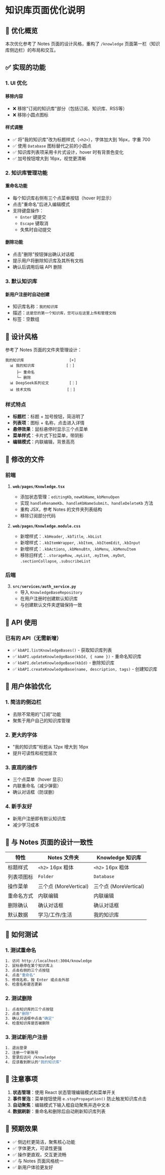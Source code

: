 # 知识库页面优化说明

## 📝 优化概览

本次优化参考了 Notes 页面的设计风格，重构了 `/knowledge` 页面第一栏（知识库侧边栏）的布局和交互。

## ✅ 实现的功能

### 1. **UI 优化**

#### 移除内容
- ❌ 移除"订阅的知识库"部分（包括订阅、知识库、RSS等）
- ❌ 移除小圆点图标

#### 样式调整
- ✅ 将"我的知识库"改为标题样式（`<h2>`），字体加大到 16px，字重 700
- ✅ 使用 `Database` 图标替代之前的小圆点
- ✅ 知识库列表项采用卡片式设计，hover 时有背景色变化
- ✅ 加号按钮增大到 16px，视觉更清晰

### 2. **知识库管理功能**

#### 重命名功能
- 每个知识库右侧有三个点菜单按钮（hover 时显示）
- 点击"重命名"后进入编辑模式
- 支持键盘操作：
  - `Enter` 键提交
  - `Escape` 键取消
  - 失焦时自动提交

#### 删除功能
- 点击"删除"按钮弹出确认对话框
- 提示用户将删除知识库及其所有文档
- 确认后调用后端 API 删除

### 3. **默认知识库**

#### 新用户注册时自动创建
- 知识库名称：`我的知识库`
- 描述：`这是您的第一个知识库，您可以在这里上传和管理文档`
- 标签：空数组

## 🎨 设计风格

参考了 Notes 页面的文件夹管理设计：

```
我的知识库                    [+]
  📊 我的知识库              [⋮]
     ├─ 重命名
     └─ 删除
  📊 DeepSeek系列论文         [⋮]
  📊 技术文档                [⋮]
```

### 样式特点
- **标题栏**：标题 + 加号按钮，简洁明了
- **列表项**：图标 + 名称，点击进入详情
- **悬停效果**：鼠标悬停时显示三个点菜单
- **菜单样式**：卡片式下拉菜单，带阴影
- **编辑模式**：内联编辑，背景高亮

## 📁 修改的文件

### 前端
1. **`web/pages/Knowledge.tsx`**
   - 添加状态管理：`editingKb`, `newKbName`, `kbMenuOpen`
   - 实现 `handleRenameKb`、`handleKbNameSubmit`、`handleDeleteKb` 方法
   - 重构 JSX，参考 Notes 的文件夹列表结构
   - 移除订阅部分代码

2. **`web/pages/Knowledge.module.css`**
   - 新增样式：`.kbHeader`, `.kbTitle`, `.kbList`
   - 新增样式：`.kbItemWrapper`, `.kbItem`, `.kbItemEdit`, `.kbInput`
   - 新增样式：`.kbActions`, `.kbMenuBtn`, `.kbMenu`, `.kbMenuItem`
   - 移除旧样式：`.storageRow`, `.myList`, `.myItem`, `.myDot`, `.sectionCollapse`, `.subscribeList`

### 后端
3. **`src/services/auth_service.py`**
   - 导入 `KnowledgeBaseRepository`
   - 在用户注册时创建默认知识库
   - 与创建默认文件夹逻辑保持一致

## 🔌 API 使用

### 已有的 API（无需新增）
- ✅ `kbAPI.listKnowledgeBases()` - 获取知识库列表
- ✅ `kbAPI.updateKnowledgeBase(kbId, { name })` - 重命名知识库
- ✅ `kbAPI.deleteKnowledgeBase(kbId)` - 删除知识库
- ✅ `kbAPI.createKnowledgeBase(name, description, tags)` - 创建知识库

## 🎯 用户体验优化

### 1. **简洁的侧边栏**
- 去除不常用的"订阅"功能
- 聚焦于用户自己的知识库管理

### 2. **更大的字体**
- "我的知识库"标题从 12px 增大到 16px
- 提升可读性和视觉层次

### 3. **直观的操作**
- 三个点菜单（hover 显示）
- 内联重命名（减少弹窗）
- 确认对话框（防误删）

### 4. **新手友好**
- 新用户注册即有默认知识库
- 减少学习成本

## 🔄 与 Notes 页面的设计一致性

| 特性 | Notes 文件夹 | Knowledge 知识库 |
|-----|-------------|----------------|
| 标题样式 | `<h2>` 16px 粗体 | `<h2>` 16px 粗体 |
| 列表项图标 | `Folder` | `Database` |
| 操作菜单 | 三个点 (MoreVertical) | 三个点 (MoreVertical) |
| 重命名方式 | 内联编辑 | 内联编辑 |
| 删除确认 | 确认对话框 | 确认对话框 |
| 默认数据 | 学习/工作/生活 | 我的知识库 |

## 🚀 如何测试

### 1. 测试重命名
```bash
1. 访问 http://localhost:3004/knowledge
2. 鼠标悬停在某个知识库上
3. 点击右侧的三个点按钮
4. 点击"重命名"
5. 修改名称，按 Enter 或点击外部
6. 检查名称是否更新
```

### 2. 测试删除
```bash
1. 点击知识库的三个点按钮
2. 点击"删除"
3. 确认对话框中点击"确定"
4. 检查知识库是否被删除
```

### 3. 测试新用户注册
```bash
1. 退出登录
2. 注册一个新账号
3. 登录后访问 /knowledge
4. 应该看到默认的"我的知识库"
```

## 📝 注意事项

1. **状态管理**：使用 React 状态管理编辑模式和菜单开关
2. **事件冒泡**：菜单按钮使用 `e.stopPropagation()` 防止触发知识库点击
3. **自动聚焦**：编辑模式下输入框自动聚焦并选中文本
4. **数据刷新**：重命名和删除后自动刷新知识库列表

## 🎉 预期效果

- ✅ 侧边栏更简洁，聚焦核心功能
- ✅ 字体更大，可读性更强
- ✅ 操作更直观，交互更流畅
- ✅ 与 Notes 页面风格统一
- ✅ 新用户体验更友好

